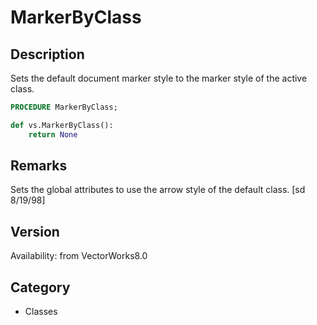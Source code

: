 # MarkerByClass

## Description
Sets the default document marker style to the marker style of the active class.

```pascal
PROCEDURE MarkerByClass;
```

```python
def vs.MarkerByClass():
    return None
```

## Remarks
Sets the global attributes to use the arrow style of the default class.
[sd 8/19/98]

## Version
Availability: from VectorWorks8.0

## Category
* Classes

